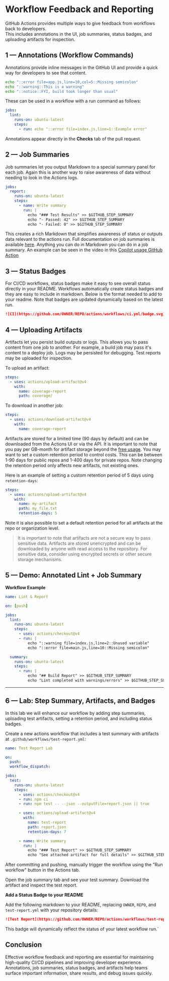 # Workflow Feedback and Reporting

GitHub Actions provides multiple ways to give feedback from workflows back to developers.  
This includes annotations in the UI, job summaries, status badges, and uploading artifacts for inspection.

## 1 — Annotations (Workflow Commands)

Annotations provide inline messages in the GitHub UI and provide a quick way for developers to see that content.  

```bash
echo "::error file=app.js,line=10,col=5::Missing semicolon"
echo "::warning::This is a warning"
echo "::notice::FYI, build took longer than usual"
```

These can be used in a workflow with a run command as follows: 

```yaml
jobs:
  lint:
    runs-on: ubuntu-latest
    steps:
      - run: echo "::error file=index.js,line=1::Example error"
```

Annotations appear directly in the **Checks** tab of the pull request.  

## 2 — Job Summaries

Job summaries let you output Markdown to a special summary panel for each job.  Again this is another way to raise awareness of data without needing to look in the Actions logs.  

```yaml
jobs:
  report:
    runs-on: ubuntu-latest
    steps:
      - name: Write summary
        run: |
          echo "### Test Results" >> $GITHUB_STEP_SUMMARY
          echo "- Passed: 42" >> $GITHUB_STEP_SUMMARY
          echo "- Failed: 0" >> $GITHUB_STEP_SUMMARY
```

This creates a rich Markdown that simplifies awareness of status or outputs data relevant to the actions run.  Full documentation on job summaries is available [here](https://docs.github.com/en/actions/reference/workflows-and-actions/workflow-commands#adding-a-job-summary).  Anything you can do in Markdown you can do in a job summary.  An example can be seen in the video in this [Copilot usage GitHub Action](https://github.com/austenstone/copilot-usage)

## 3 — Status Badges

For CI/CD workflows, status badges make it easy to see overall status directly in your README.  Workflows automatically create status badges and they are easy to include in markdown.  Below is the format needed to add to your readme.  Note that badges are updated dynamically based on the latest run. 

```markdown
![CI](https://github.com/OWNER/REPO/actions/workflows/ci.yml/badge.svg)
```

## 4 — Uploading Artifacts

Artifacts let you persist build outputs or logs.  This allows you to pass content from one job to another.  For example, a build job may pass it's content to a deploy job.  Logs may be persisted for debugging.  Test reports may be uploaded for inspection. 

To upload an artifact:  

```yaml
steps:
  - uses: actions/upload-artifact@v4
    with:
      name: coverage-report
      path: coverage/
```

To download in another job:

```yaml
steps:
  - uses: actions/download-artifact@v4
    with:
      name: coverage-report
```

Artifacts are stored for a limited time (90 days by default) and can be downloaded from the Actions UI or via the API.  It is important to note that you pay per GB-month for artifact storage beyond the [free usage](https://docs.github.com/en/billing/concepts/product-billing/github-actions#free-use-of-github-actions).  You may want to set a custom retention period to control costs.  This can be between 1-90 days for public repos and 1-400 days for private repos.  Note changing the retention period only affects new artifacts, not existing ones.  

Here is an example of setting a custom retention period of 5 days using `retention-days`:

```yaml
steps:
  - uses: actions/upload-artifact@v4
    with:
      name: my-artifact
      path: my_file.txt
      retention-days: 5
```

Note it is also possible to set a default retention period for all artifacts at the repo or organization level. 

> It is important to note that artifacts are not a secure way to pass sensitive data.  Artifacts are stored unencrypted and can be downloaded by anyone with read access to the repository.  For sensitive data, consider using encrypted secrets or other secure storage mechanisms.



## 5 — Demo: Annotated Lint + Job Summary

**Workflow Example**

```yaml
name: Lint & Report

on: [push]

jobs:
  lint:
    runs-on: ubuntu-latest
    steps:
      - uses: actions/checkout@v4
      - run: |
          echo "::warning file=index.js,line=2::Unused variable"
          echo "::error file=main.js,line=10::Missing semicolon"

  summary:
    runs-on: ubuntu-latest
    steps:
      - run: |
          echo "## Build Report" >> $GITHUB_STEP_SUMMARY
          echo "Lint completed with warnings/errors" >> $GITHUB_STEP_SUMMARY
```

---

## 6 — Lab: Step Summary, Artifacts, and Badges

In this lab we will enhance our workflow by adding step summaries, uploading test artifacts, setting a retention period, and including status badges.

Create a new actions workflow that includes a test summary with artifacts at `.github/workflows/test-report.yml`:

   ```yaml
   name: Test Report Lab

   on: 
     push:
     workflow_dispatch:

   jobs:
     test:
       runs-on: ubuntu-latest
       steps:
         - uses: actions/checkout@v4
         - run: npm ci
         - run: npm test -- --json --outputFile=report.json || true

         - uses: actions/upload-artifact@v4
           with:
             name: test-report
             path: report.json
             retention-days: 7

         - name: Write summary
           run: |
             echo "### Test Report" >> $GITHUB_STEP_SUMMARY
             echo "See attached artifact for full details" >> $GITHUB_STEP_SUMMARY
   ```

After committing and pushing, manually trigger the workflow using the "Run workflow" button in the Actions tab.

Open the job summary tab and see your test summary.  Download the artifact and inspect the test report.

**Add a Status Badge to your README**

Add the following markdown to your README, replacing `OWNER`, `REPO`, and `test-report.yml` with your repository details:

```markdown
![Test Report](https://github.com/OWNER/REPO/actions/workflows/test-report.yml/badge.svg)
```

This badge will dynamically reflect the status of your latest workflow run.`

## Conclusion

Effective workflow feedback and reporting are essential for maintaining high-quality CI/CD pipelines and improving developer experience. Annotations, job summaries, status badges, and artifacts help teams surface important information, share results, and debug issues quickly.
